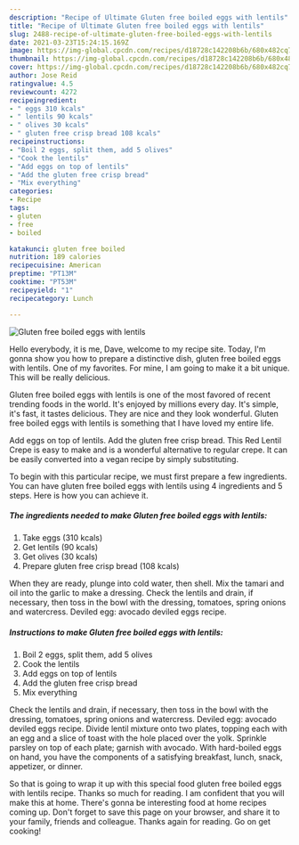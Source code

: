```yaml
---
description: "Recipe of Ultimate Gluten free boiled eggs with lentils"
title: "Recipe of Ultimate Gluten free boiled eggs with lentils"
slug: 2488-recipe-of-ultimate-gluten-free-boiled-eggs-with-lentils
date: 2021-03-23T15:24:15.169Z
image: https://img-global.cpcdn.com/recipes/d18728c142208b6b/680x482cq70/gluten-free-boiled-eggs-with-lentils-recipe-main-photo.jpg
thumbnail: https://img-global.cpcdn.com/recipes/d18728c142208b6b/680x482cq70/gluten-free-boiled-eggs-with-lentils-recipe-main-photo.jpg
cover: https://img-global.cpcdn.com/recipes/d18728c142208b6b/680x482cq70/gluten-free-boiled-eggs-with-lentils-recipe-main-photo.jpg
author: Jose Reid
ratingvalue: 4.5
reviewcount: 4272
recipeingredient:
- " eggs 310 kcals"
- " lentils 90 kcals"
- " olives 30 kcals"
- " gluten free crisp bread 108 kcals"
recipeinstructions:
- "Boil 2 eggs, split them, add 5 olives"
- "Cook the lentils"
- "Add eggs on top of lentils"
- "Add the gluten free crisp bread"
- "Mix everything"
categories:
- Recipe
tags:
- gluten
- free
- boiled

katakunci: gluten free boiled 
nutrition: 189 calories
recipecuisine: American
preptime: "PT13M"
cooktime: "PT53M"
recipeyield: "1"
recipecategory: Lunch

---
```



![Gluten free boiled eggs with lentils](https://img-global.cpcdn.com/recipes/d18728c142208b6b/680x482cq70/gluten-free-boiled-eggs-with-lentils-recipe-main-photo.jpg)

Hello everybody, it is me, Dave, welcome to my recipe site. Today, I'm gonna show you how to prepare a distinctive dish, gluten free boiled eggs with lentils. One of my favorites. For mine, I am going to make it a bit unique. This will be really delicious.

Gluten free boiled eggs with lentils is one of the most favored of recent trending foods in the world. It's enjoyed by millions every day. It's simple, it's fast, it tastes delicious. They are nice and they look wonderful. Gluten free boiled eggs with lentils is something that I have loved my entire life.

Add eggs on top of lentils. Add the gluten free crisp bread. This Red Lentil Crepe is easy to make and is a wonderful alternative to regular crepe. It can be easily converted into a vegan recipe by simply substituting.


To begin with this particular recipe, we must first prepare a few ingredients. You can have gluten free boiled eggs with lentils using 4 ingredients and 5 steps. Here is how you can achieve it.

<!--inarticleads1-->

##### The ingredients needed to make Gluten free boiled eggs with lentils:

1. Take  eggs (310 kcals)
1. Get  lentils (90 kcals)
1. Get  olives (30 kcals)
1. Prepare  gluten free crisp bread (108 kcals)


When they are ready, plunge into cold water, then shell. Mix the tamari and oil into the garlic to make a dressing. Check the lentils and drain, if necessary, then toss in the bowl with the dressing, tomatoes, spring onions and watercress. Deviled egg: avocado deviled eggs recipe. 

<!--inarticleads2-->

##### Instructions to make Gluten free boiled eggs with lentils:

1. Boil 2 eggs, split them, add 5 olives
1. Cook the lentils
1. Add eggs on top of lentils
1. Add the gluten free crisp bread
1. Mix everything


Check the lentils and drain, if necessary, then toss in the bowl with the dressing, tomatoes, spring onions and watercress. Deviled egg: avocado deviled eggs recipe. Divide lentil mixture onto two plates, topping each with an egg and a slice of toast with the hole placed over the yolk. Sprinkle parsley on top of each plate; garnish with avocado. With hard-boiled eggs on hand, you have the components of a satisfying breakfast, lunch, snack, appetizer, or dinner. 

So that is going to wrap it up with this special food gluten free boiled eggs with lentils recipe. Thanks so much for reading. I am confident that you will make this at home. There's gonna be interesting food at home recipes coming up. Don't forget to save this page on your browser, and share it to your family, friends and colleague. Thanks again for reading. Go on get cooking!
